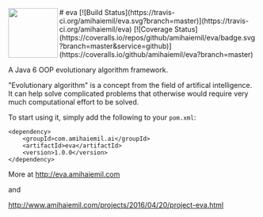 <img src="http://eva.amihaiemil.com/images/icons_light/logo.png" align="left" height="100" width="100"/>
# eva
[![Build Status](https://travis-ci.org/amihaiemil/eva.svg?branch=master)](https://travis-ci.org/amihaiemil/eva)
[![Coverage Status](https://coveralls.io/repos/github/amihaiemil/eva/badge.svg?branch=master&service=github)](https://coveralls.io/github/amihaiemil/eva?branch=master)

A Java 6 OOP evolutionary algorithm framework.

"Evolutionary algorithm" is a concept from the field of artifical intelligence.
It can help solve complicated problems that otherwise would require very much computational effort to be solved.

To start using it, simply add the following to your ``pom.xml``: 

```
<dependency>
    <groupId>com.amihaiemil.ai</groupId>
    <artifactId>eva</artifactId>
    <version>1.0.0</version>
</dependency>
```

More at http://eva.amihaiemil.com

and 

http://www.amihaiemil.com/projects/2016/04/20/project-eva.html

